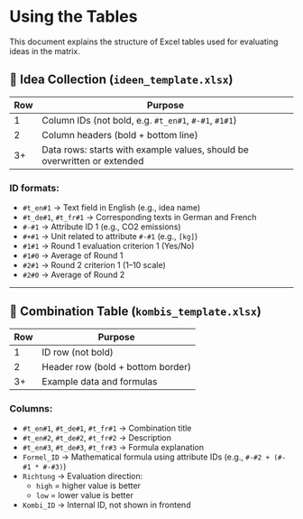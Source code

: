 # Using the Tables

This document explains the structure of Excel tables used for evaluating ideas in the matrix.

## 🧠 Idea Collection (`ideen_template.xlsx`)

| Row | Purpose |
|-----|---------|
| 1   | Column IDs (not bold, e.g. `#t_en#1`, `#-#1`, `#1#1`) |
| 2   | Column headers (bold + bottom line) |
| 3+  | Data rows: starts with example values, should be overwritten or extended

### ID formats:
- `#t_en#1` → Text field in English (e.g., idea name)
- `#t_de#1`, `#t_fr#1` → Corresponding texts in German and French
- `#-#1` → Attribute ID 1 (e.g., CO2 emissions)
- `#+#1` → Unit related to attribute `#-#1` (e.g., `[kg]`)
- `#1#1` → Round 1 evaluation criterion 1 (Yes/No)
- `#1#0` → Average of Round 1
- `#2#1` → Round 2 criterion 1 (1–10 scale)
- `#2#0` → Average of Round 2

---

## 🧮 Combination Table (`kombis_template.xlsx`)

| Row | Purpose |
|-----|---------|
| 1   | ID row (not bold) |
| 2   | Header row (bold + bottom border) |
| 3+  | Example data and formulas

### Columns:
- `#t_en#1`, `#t_de#1`, `#t_fr#1` → Combination title
- `#t_en#2`, `#t_de#2`, `#t_fr#2` → Description
- `#t_en#3`, `#t_de#3`, `#t_fr#3` → Formula explanation
- `Formel_ID` → Mathematical formula using attribute IDs (e.g., `#-#2 + (#-#1 * #-#3)`)
- `Richtung` → Evaluation direction:
  - `high` = higher value is better
  - `low` = lower value is better
- `Kombi_ID` → Internal ID, not shown in frontend
